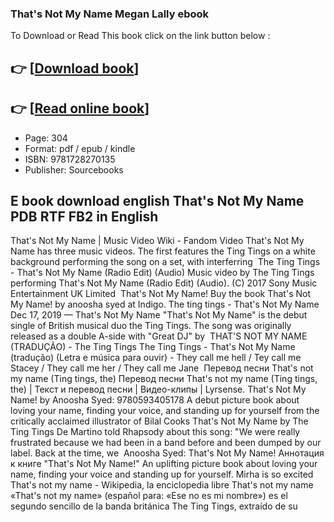 ### That's Not My Name Megan Lally ebook

To Download or Read This book click on the link button below :

## 👉  [**[Download book](http://filesbooks.info/download.php?group=book&from=github.com&id=694536&lnk=1079 "Download book")**]

## 👉  [**[Read online book](http://filesbooks.info/download.php?group=book&from=github.com&id=694536&lnk=1079 "Read online book")**]


* Page: 304
* Format: pdf / epub / kindle
* ISBN: 9781728270135
* Publisher: Sourcebooks



## E book download english That's Not My Name PDB RTF FB2 in English



 That&#039;s Not My Name | Music Video Wiki - Fandom Video That&#039;s Not My Name has three music videos. The first features the Ting Tings on a white background performing the song on a set, with interferring 
 The Ting Tings - That&#039;s Not My Name (Radio Edit) (Audio) Music video by The Ting Tings performing That&#039;s Not My Name (Radio Edit) (Audio). (C) 2017 Sony Music Entertainment UK Limited 
 That&#039;s Not My Name! Buy the book That&#039;s Not My Name! by anoosha syed at Indigo.
 The ting tings - That&#039;s Not My Name Dec 17, 2019 —
 That&#039;s Not My Name &quot;That&#039;s Not My Name&quot; is the debut single of British musical duo the Ting Tings. The song was originally released as a double A-side with &quot;Great DJ&quot; by 
 THAT&#039;S NOT MY NAME (TRADUÇÃO) - The Ting Tings The Ting Tings - That&#039;s Not My Name (tradução) (Letra e música para ouvir) - They call me hell / Tey call me Stacey / They call me her / They call me Jane 
 Перевод песни That&#039;s not my name (Ting tings, the) Перевод песни That&#039;s not my name (Ting tings, the) | Текст и перевод песни | Видео-клипы | Lyrsense.
 That&#039;s Not My Name! by Anoosha Syed: 9780593405178 A debut picture book about loving your name, finding your voice, and standing up for yourself from the critically acclaimed illustrator of Bilal Cooks
 That&#039;s Not My Name by The Ting Tings De Martino told Rhapsody about this song: &quot;We were really frustrated because we had been in a band before and been dumped by our label. Back at the time, we 
 Anoosha Syed: That&#039;s Not My Name! Аннотация к книге &quot;That&#039;s Not My Name!&quot; An uplifting picture book about loving your name, finding your voice and standing up for yourself. Mirha is so excited 
 That&#039;s not my name - Wikipedia, la enciclopedia libre That&#039;s not my name «That&#039;s not my name» (español para: «Ese no es mi nombre») es el segundo sencillo de la banda británica The Ting Tings, extraído de su 





